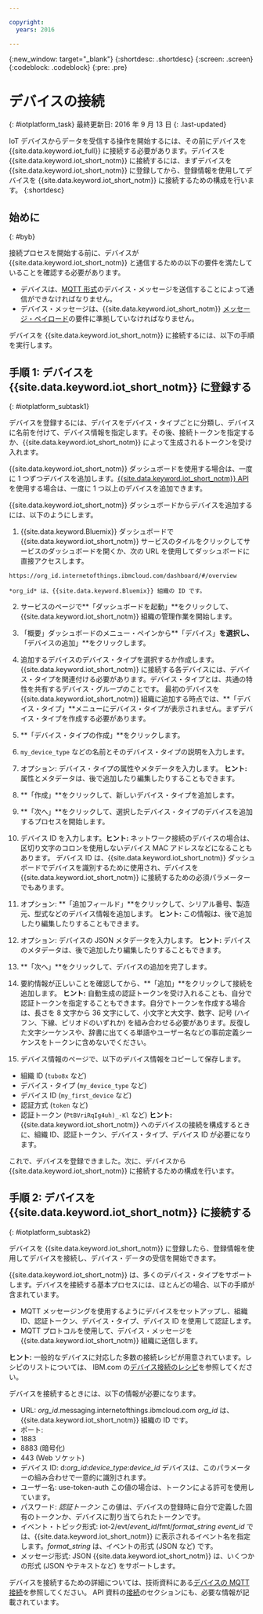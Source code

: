 ```yaml
---

copyright:
  years: 2016

---
```


{:new_window: target="_blank"}
{:shortdesc: .shortdesc}
{:screen: .screen}
{:codeblock: .codeblock}
{:pre: .pre}

# デバイスの接続
{: #iotplatform_task}
最終更新日: 2016 年 9 月 13 日
{: .last-updated}

IoT デバイスからデータを受信する操作を開始するには、その前にデバイスを {{site.data.keyword.iot_full}} に接続する必要があります。デバイスを {{site.data.keyword.iot_short_notm}} に接続するには、まずデバイスを {{site.data.keyword.iot_short_notm}} に登録してから、登録情報を使用してデバイスを {{site.data.keyword.iot_short_notm}} に接続するための構成を行います。
{:shortdesc}

## 始めに
{: #byb}
 
接続プロセスを開始する前に、デバイスが {{site.data.keyword.iot_short_notm}} と通信するための以下の要件を満たしていることを確認する必要があります。

- デバイスは、[MQTT 形式](reference/mqtt/index.html)のデバイス・メッセージを送信することによって通信ができなければなりません。
- デバイス・メッセージは、{{site.data.keyword.iot_short_notm}} [メッセージ・ペイロード](reference/mqtt/index.html#message-payload)の要件に準拠していなければなりません。

デバイスを {{site.data.keyword.iot_short_notm}} に接続するには、以下の手順を実行します。

## 手順 1: デバイスを {{site.data.keyword.iot_short_notm}} に登録する  
{: #iotplatform_subtask1}

デバイスを登録するには、デバイスをデバイス・タイプごとに分類し、デバイスに名前を付けて、デバイス情報を指定します。その後、接続トークンを指定するか、{{site.data.keyword.iot_short_notm}} によって生成されるトークンを受け入れます。

{{site.data.keyword.iot_short_notm}} ダッシュボードを使用する場合は、一度に 1 つずつデバイスを追加します。[{{site.data.keyword.iot_short_notm}} API](https://docs.internetofthings.ibmcloud.com/swagger/v0002.html#!/Bulk_Operations/post_bulk_devices_add) を使用する場合は、一度に 1 つ以上のデバイスを追加できます。

{{site.data.keyword.iot_short_notm}} ダッシュボードからデバイスを追加するには、以下のようにします。

1. {{site.data.keyword.Bluemix}} ダッシュボードで {{site.data.keyword.iot_short_notm}} サービスのタイルをクリックしてサービスのダッシュボードを開くか、次の URL を使用してダッシュボードに直接アクセスします。

 `https://org_id.internetofthings.ibmcloud.com/dashboard/#/overview `

    *org_id* は、{{site.data.keyword.Bluemix}} 組織の ID です。

2. サービスのページで**「ダッシュボードを起動」**をクリックして、{{site.data.keyword.iot_short_notm}} 組織の管理作業を開始します。

3. 「概要」ダッシュボードのメニュー・ペインから**「デバイス」**を選択し、**「デバイスの追加」**をクリックします。
5. 追加するデバイスのデバイス・タイプを選択するか作成します。
{{site.data.keyword.iot_short_notm}} に接続する各デバイスには、デバイス・タイプを関連付ける必要があります。デバイス・タイプとは、共通の特性を共有するデバイス・グループのことです。
最初のデバイスを {{site.data.keyword.iot_short_notm}} 組織に追加する時点では、**「デバイス・タイプ」**メニューにデバイス・タイプが表示されません。まずデバイス・タイプを作成する必要があります。
 1. **「デバイス・タイプの作成」**をクリックします。
 2. `my_device_type` などの名前とそのデバイス・タイプの説明を入力します。
 3. オプション: デバイス・タイプの属性やメタデータを入力します。
 **ヒント:** 属性とメタデータは、後で追加したり編集したりすることもできます。
 4. **「作成」**をクリックして、新しいデバイス・タイプを追加します。
10. **「次へ」**をクリックして、選択したデバイス・タイプのデバイスを追加するプロセスを開始します。
11. デバイス ID を入力します。**ヒント:** ネットワーク接続のデバイスの場合は、区切り文字のコロンを使用しないデバイス MAC アドレスなどになることもあります。
デバイス ID は、{{site.data.keyword.iot_short_notm}} ダッシュボードでデバイスを識別するために使用され、デバイスを {{site.data.keyword.iot_short_notm}} に接続するための必須パラメーターでもあります。
12. オプション: **「追加フィールド」**をクリックして、シリアル番号、製造元、型式などのデバイス情報を追加します。
 **ヒント:** この情報は、後で追加したり編集したりすることもできます。
12. オプション: デバイスの JSON メタデータを入力します。
 **ヒント:** デバイスのメタデータは、後で追加したり編集したりすることもできます。
13. **「次へ」**をクリックして、デバイスの追加を完了します。
14. 要約情報が正しいことを確認してから、**「追加」**をクリックして接続を追加します。
**ヒント:** 自動生成の認証トークンを受け入れることも、自分で認証トークンを指定することもできます。自分でトークンを作成する場合は、長さを 8 文字から 36 文字にして、小文字と大文字、数字、記号 (ハイフン、下線、ピリオドのいずれか) を組み合わせる必要があります。反復した文字シーケンスや、辞書に出てくる単語やユーザー名などの事前定義シーケンスをトークンに含めないでください。
15. デバイス情報のページで、以下のデバイス情報をコピーして保存します。  
 - 組織 ID (`tubo8x` など)
 - デバイス・タイプ (`my_device_type` など)
 - デバイス ID (`my_first_device` など)
 - 認証方式 (`token` など)
 - 認証トークン (`PtBVriRqIg4uh)_-Kl` など)
**ヒント:** {{site.data.keyword.iot_short_notm}} へのデバイスの接続を構成するときに、組織 ID、認証トークン、デバイス・タイプ、デバイス ID が必要になります。  

これで、デバイスを登録できました。次に、デバイスから {{site.data.keyword.iot_short_notm}} に接続するための構成を行います。

## 手順 2: デバイスを {{site.data.keyword.iot_short_notm}} に接続する
{: #iotplatform_subtask2}

デバイスを {{site.data.keyword.iot_short_notm}} に登録したら、登録情報を使用してデバイスを接続し、デバイス・データの受信を開始できます。

{{site.data.keyword.iot_short_notm}} は、多くのデバイス・タイプをサポートします。デバイスを接続する基本プロセスには、ほとんどの場合、以下の手順が含まれています。
- MQTT メッセージングを使用するようにデバイスをセットアップし、組織 ID、認証トークン、デバイス・タイプ、デバイス ID を使用して認証します。  
- MQTT プロトコルを使用して、デバイス・メッセージを {{site.data.keyword.iot_short_notm}} 組織に送信します。

**ヒント:** 一般的なデバイスに対応した多数の接続レシピが用意されています。レシピのリストについては、
IBM.com の[デバイス接続のレシピ](https://developer.ibm.com/recipes/?post_type=tutorials&s=IoT)を参照してください。

デバイスを接続するときには、以下の情報が必要になります。
- URL: *org_id*.messaging.internetofthings.ibmcloud.com
*org_id* は、{{site.data.keyword.iot_short_notm}} 組織の ID です。
- ポート:
 - 1883
 - 8883 (暗号化)
 - 443 (Web ソケット)
- デバイス ID: d:*org_id*:*device_type*:*device_id*
デバイスは、このパラメーターの組み合わせで一意的に識別されます。
- ユーザー名: use-token-auth
この値の場合は、トークンによる許可を使用しています。
- パスワード: *認証トークン*
この値は、デバイスの登録時に自分で定義した固有のトークンか、デバイスに割り当てられたトークンです。
- イベント・トピック形式: iot-2/evt/*event_id*/fmt/*format_string*
*event_id* では、{{site.data.keyword.iot_short_notm}} に表示されるイベント名を指定します。*format_string* は、イベントの形式 (JSON など) です。
- メッセージ形式: JSON
{{site.data.keyword.iot_short_notm}} は、いくつかの形式 (JSON やテキストなど) をサポートします。

デバイスを接続するための詳細については、技術資料にある[デバイスの MQTT 接続](devices/mqtt.html)を参照してください。
API 資料の[接続](https://docs.internetofthings.ibmcloud.com/swagger/v0002.html#!/Connectivity/post_device_types_deviceType_devices_deviceId_events_eventName)のセクションにも、必要な情報が記載されています。

